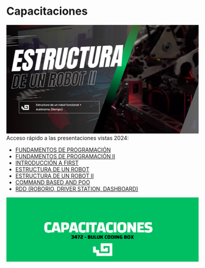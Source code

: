 # Capacitaciones
![](/Images/EST.png)
Acceso rápido a las presentaciones vistas 2024:

- [FUNDAMENTOS DE PROGRAMACIÓN](https://www.canva.com/design/DAGOQ9TzQ2c/Zf-NvxljwvTQQ_-SgwbY_w/view?utm_content=DAGOQ9TzQ2c&utm_campaign=designshare&utm_medium=link&utm_source=editor)
- [FUNDAMENTOS DE PROGRAMACIÓN II](https://www.canva.com/design/DAGORayY4O4/Mk77vDDS7jKfY_nKk9XHcw/view?utm_content=DAGORayY4O4&utm_campaign=designshare&utm_medium=link&utm_source=editor)
- [INTRODUCCIÓN A FIRST](https://www.canva.com/design/DAGOf4TEViw/Kd7taj2B1lcbsn2eKDm4jg/view?utm_content=DAGOf4TEViw&utm_campaign=designshare&utm_medium=link&utm_source=editor)
- [ESTRUCTURA DE UN ROBOT](https://www.canva.com/design/DAGOiRPhLsQ/O6h79IyM5yVCcMSFUxmIYw/view?utm_content=DAGOiRPhLsQ&utm_campaign=designshare&utm_medium=link&utm_source=editor)
- [ESTRUCTURA DE UN ROBOT II](https://www.canva.com/design/DAGOsBm2KnQ/KzFdn8EZZ2sNPVM5gCU3tQ/view?utm_content=DAGOsBm2KnQ&utm_campaign=designshare&utm_medium=link&utm_source=editor)
- [COMMAND BASED AND POO](https://www.canva.com/design/DAGQg00PXdg/X8ePiFQE4BAzi-D74RzY0Q/view?utm_content=DAGQg00PXdg&utm_campaign=designshare&utm_medium=link&utm_source=editor)
- [RDD (ROBORIO, DRIVER STATION, DASHBOARD)](https://www.canva.com/design/DAGRIah4AUA/jWaXE920Ok-cUQSFrqSvqg/edit)


![](/Images/CAP.png)